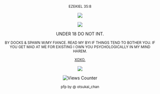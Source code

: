 <p align="center">
    <sup>EZEKIEL 35:8</sup>
</p>

<p align="center">
  <img src="https://i.postimg.cc/g2c4Mp5c/2e3149a4631688c5035434b2f006a17a.jpg" />
</p>

<p align="center">
  <img src="https://gifcity.carrd.co/assets/images/gallery49/abc5acb3.png?v=e3c0bc0f" />
</p>

<p align="center">
   UNDER 18 DO NOT INT. 
</p>

<p align="center">
<sub> BY DOCKS & SPAWN W/MY FIANCE. READ MY BYI IF THINGS TEND TO BOTHER YOU. 
    IF YOU GET MAD AT ME FOR EXISTING I OWN YOU PSYCHOLOGICALLY IN MY MIND HAREM. </sub>
</p>

<p align="center">
<sub>  
<a href="https://guns.lol/formaldehyde">XOXO.</a>
 </sub>
</p>
<p align="center">
  <img src="https://i.postimg.cc/Cx5CDKRQ/Screenshot-2025-05-16-at-02-03-56-Putrescine-Wikipedia.png"
)"/> </p>
<p align="center">
   <img src="https://views-counter.vercel.app/badge?pageId=https%3A%2F%2Fgithub%2Ecom%2Fputrescine%2Fputrescine&leftColor=000000&rightColor=806f66&type=total&label=SUPERFANS&style=none" alt="Views Counter">
    
<p align="center">
    <sup>pfp by @ otsukai_chan</sup>
</p>
